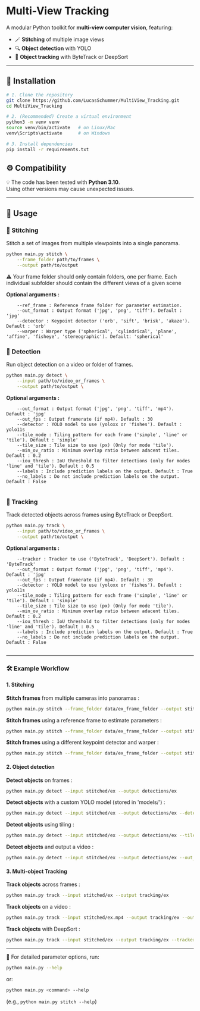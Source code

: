 # Multi-View Tracking

A modular Python toolkit for **multi-view computer vision**, featuring:
- 🪄 **Stitching** of multiple image views  
- 🔍 **Object detection** with YOLO  
- 🎯 **Object tracking** with ByteTrack or DeepSort 

---

## 🚀 Installation

```bash
# 1. Clone the repository
git clone https://github.com/LucasSchummer/MultiView_Tracking.git
cd MultiView_Tracking

# 2. (Recommended) Create a virtual environment
python3 -m venv venv
source venv/bin/activate   # on Linux/Mac
venv\Scripts\activate      # on Windows

# 3. Install dependencies
pip install -r requirements.txt
```

## ⚙️ Compatibility

💡 The code has been tested with **Python 3.10**.  
Using other versions may cause unexpected issues.

---

## 🚀 Usage

### 🧵 Stitching
Stitch a set of images from multiple viewpoints into a single panorama.

```bash
python main.py stitch \
    --frame_folder path/to/frames \
    --output path/to/output

```

⚠️ Your frame folder should only contain folders, one per frame. Each individual subfolder should contain the different views of a given scene

**Optional arguments :**
```
    --ref_frame : Reference frame folder for parameter estimation.
    --out_format : Output format ('jpg', 'png', 'tiff'). Default : 'jpg'
    --detector : Keypoint detector ('orb', 'sift', 'brisk', 'akaze'). Default : 'orb'
    --warper : Warper type ('spherical', 'cylindrical', 'plane', 'affine', 'fisheye', 'stereographic'). Default: 'spherical'
```

### 🎯 Detection
Run object detection on a video or folder of frames.

```bash
python main.py detect \
    --input path/to/video_or_frames \
    --output path/to/output \
```

**Optional arguments :**
```
    --out_format : Output format ('jpg', 'png', 'tiff', 'mp4'). Default : 'jpg'
    --out_fps : Output framerate (if mp4). Default : 30
    --detector : YOLO model to use (yoloxx or 'fishes'). Default : yolo11s
    --tile_mode : Tiling pattern for each frame ('simple', 'line' or 'tile'). Default : 'simple'
    --tile_size : Tile size to use (px) (Only for mode 'tile'). 
    --min_ov_ratio : Minimum overlap ratio between adacent tiles. Default : 0.2
    --iou_thresh : IoU threshold to filter detections (only for modes 'line' and 'tile'). Default : 0.5
    --labels : Include prediction labels on the output. Default : True
    --no_labels : Do not include prediction labels on the output. Default : False
    
```

### 🧍 Tracking
Track detected objects across frames using ByteTrack or DeepSort.

```bash
python main.py track \
    --input path/to/video_or_frames \
    --output path/to/output \
```

**Optional arguments :**
```
    --tracker : Tracker to use ('ByteTrack', 'DeepSort'). Default : 'ByteTrack'
    --out_format : Output format ('jpg', 'png', 'tiff', 'mp4'). Default : 'jpg'
    --out_fps : Output framerate (if mp4). Default : 30
    --detector : YOLO model to use (yoloxx or 'fishes'). Default : yolo11s
    --tile_mode : Tiling pattern for each frame ('simple', 'line' or 'tile'). Default : 'simple'
    --tile_size : Tile size to use (px) (Only for mode 'tile'). 
    --min_ov_ratio : Minimum overlap ratio between adacent tiles. Default : 0.2
    --iou_thresh : IoU threshold to filter detections (only for modes 'line' and 'tile'). Default : 0.5
    --labels : Include prediction labels on the output. Default : True
    --no_labels : Do not include prediction labels on the output. Default : False
    
```

---

### 🛠️ Example Workflow

#### 1. **Stitching**

**Stitch frames** from multiple cameras into panoramas :
   ```bash
   python main.py stitch --frame_folder data/ex_frame_folder --output stitched/ex
   ```

**Stitch frames** using a reference frame to estimate parameters :
   ```bash
   python main.py stitch --frame_folder data/ex_frame_folder --output stitched/ex --ref_frame data/ref_frame_folder
   ```

**Stitch frames** using a different keypoint detector and warper :
   ```bash
   python main.py stitch --frame_folder data/ex_frame_folder --output stitched/ex --detector sift --warper cylindrical
   ```

#### 2. **Object detection**

**Detect objects** on frames :
   ```bash
   python main.py detect --input stitched/ex --output detections/ex
   ```

**Detect objects** with a custom YOLO model (stored in 'models/') :
   ```bash
   python main.py detect --input stitched/ex --output detections/ex --detector fishes
   ```

**Detect objects** using tiling :
   ```bash
   python main.py detect --input stitched/ex --output detections/ex --tile_mode tile --tile_size 1000
   ```

**Detect objects** and output a video :
   ```bash
   python main.py detect --input stitched/ex --output detections/ex --out_format mp4 --out_fps 3
   ```

#### 3. **Multi-object Tracking**

**Track objects** across frames :
   ```bash
   python main.py track --input stitched/ex --output tracking/ex
   ```

**Track objects** on a video :
   ```bash
   python main.py track --input stitched/ex.mp4 --output tracking/ex --out_format mp4
   ```

**Track objects** with DeepSort :
   ```bash
   python main.py track --input stitched/ex --output tracking/ex --tracker DeepSort
   ```

---

📄 For detailed parameter options, run:
```bash
python main.py --help
```
or:
```bash
python main.py <command> --help
```
(e.g., `python main.py stitch --help`)